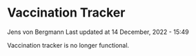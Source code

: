 Vaccination Tracker
================
Jens von Bergmann
Last updated at 14 December, 2022 - 15:49

Vaccination tracker is no longer functional.
